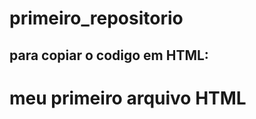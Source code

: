 # primeiro_repositorio
para copiar o codigo em HTML:
--------------------------------
<html>
  <h1>meu primeiro arquivo HTML</h1>
  </html>
